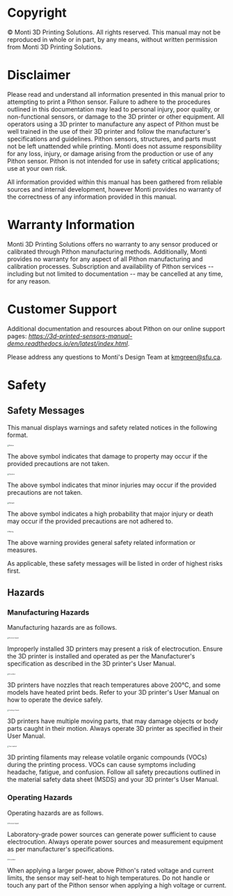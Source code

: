 # Copyright #

&copy; Monti 3D Printing Solutions. All rights reserved. This manual may not be reproduced in whole or in part, by any means, without written permission from Monti 3D Printing Solutions.

# Disclaimer #

Please read and understand all information presented in this manual prior to attempting to print a Pithon sensor. Failure to adhere to the procedures outlined in this documentation may lead to personal injury, poor quality, or non-functional sensors, or damage to the 3D printer or other equipment. All operators using a 3D printer to manufacture any aspect of Pithon must be well trained in the use of their 3D printer and follow the manufacturer's specifications and guidelines. Pithon sensors, structures, and parts must not be left unattended while printing. Monti does not assume responsibility for any loss, injury, or damage arising from the production or use of any Pithon sensor. Pithon is not intended for use in safety critical applications; use at your own risk.

All information provided within this manual has been gathered from reliable sources and internal development, however Monti provides no warranty of the correctness of any information provided in this manual.

# Warranty Information #

Monti 3D Printing Solutions offers no warranty to any sensor produced or calibrated through Pithon manufacturing methods. Additionally, Monti provides no warranty for any aspect of all Pithon manufacturing and calibration processes. Subscription and availability of Pithon services -- including but not limited to documentation -- may be cancelled at any time, for any reason.

# Customer Support #

Additional documentation and resources about Pithon on our online support pages:
*https://3d-printed-sensors-manual-demo.readthedocs.io/en/latest/index.html*.

Please address any questions to Monti's Design Team at kmgreen@sfu.ca.

# Safety #

## Safety Messages ##

This manual displays warnings and safety related notices in the following format.

<img src="https://raw.githubusercontent.com/keeganmjgreen/3D-Printed-Sensors-Manual-Demo/main/img/Safety/ANSI_Notice_Header_-_1998.svg" alt="Notice" style="zoom:25%;" /> 

The above symbol indicates that damage to property may occur if the provided precautions are not taken.

<img src="https://raw.githubusercontent.com/keeganmjgreen/3D-Printed-Sensors-Manual-Demo/main/img/Safety/ANSI_Caution_Header_-_1998.svg" alt="Caution" style="zoom:25%;" /> 

The above symbol indicates that minor injuries may occur if the provided precautions are not taken.

<img src="https://raw.githubusercontent.com/keeganmjgreen/3D-Printed-Sensors-Manual-Demo/main/img/Safety/ANSI_Danger_Header_-_1998.svg" alt="Danger" style="zoom:25%;" /> 

The above symbol indicates a high probability that major injury or death may occur if the provided precautions are not adhered to.

<img src="https://raw.githubusercontent.com/keeganmjgreen/3D-Printed-Sensors-Manual-Demo/main/img/Safety/ISO_7010_W001.svg" alt="Warning" style="zoom:20%;" /> 

The above warning provides general safety related information or measures.

As applicable, these safety messages will be listed in order of highest risks first.

## Hazards ##

### Manufacturing Hazards ###

Manufacturing hazards are as follows.

<img src="https://raw.githubusercontent.com/keeganmjgreen/3D-Printed-Sensors-Manual-Demo/main/img/Safety/ISO_7010_W012.svg" alt="Electricity hazard" style="zoom:20%;" /> 

Improperly installed 3D printers may present a risk of electrocution. Ensure the 3D printer is installed and operated as per the Manufacturer's specification as described in the 3D printer's User Manual.

<img src="https://raw.githubusercontent.com/keeganmjgreen/3D-Printed-Sensors-Manual-Demo/main/img/Safety/ISO_7010_W017.svg" alt="Hot surface" style="zoom:20%;" /> 

3D printers have nozzles that reach temperatures above 200°C, and some models have heated print beds. Refer to your 3D printer's User Manual on how to operate the device safely.

<img src="https://raw.githubusercontent.com/keeganmjgreen/3D-Printed-Sensors-Manual-Demo/main/img/Safety/ISO_7010_W024.svg" alt="Crushing of hands" style="zoom:20%;" /> 

3D printers have multiple moving parts, that may damage objects or body parts caught in their motion. Always operate 3D printer as specified in their User Manual.

<img src="https://raw.githubusercontent.com/keeganmjgreen/3D-Printed-Sensors-Manual-Demo/main/img/Safety/ISO_7010_W016.svg" alt="Toxic material" style="zoom:20%;" /> 

3D printing filaments may release volatile organic compounds (VOCs) during the printing process. VOCs can cause symptoms including headache, fatigue, and confusion. Follow all safety precautions outlined in the material safety data sheet (MSDS) and your 3D printer's User Manual.

### Operating Hazards ###

Operating hazards are as follows.

<img src="https://raw.githubusercontent.com/keeganmjgreen/3D-Printed-Sensors-Manual-Demo/main/img/Safety/ISO_7010_W012.svg" alt="Electricity hazard" style="zoom:20%;" /> 

Laboratory-grade power sources can generate power sufficient to cause electrocution. Always operate power sources and measurement equipment as per manufacturer's specifications.

<img src="https://raw.githubusercontent.com/keeganmjgreen/3D-Printed-Sensors-Manual-Demo/main/img/Safety/ISO_7010_W017.svg" alt="Hot surface" style="zoom:20%;" /> 

When applying a larger power, above Pithon's rated voltage and current limits, the sensor may self-heat to high temperatures. Do not handle or touch any part of the Pithon sensor when applying a high voltage or current.
